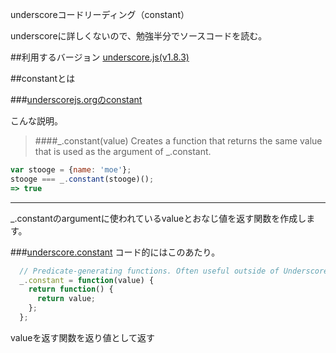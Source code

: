 underscoreコードリーディング（constant）

underscoreに詳しくないので、勉強半分でソースコードを読む。



##利用するバージョン
[underscore.js(v1.8.3)](https://github.com/jashkenas/underscore/tree/1.8.3)


##constantとは


###[underscorejs.orgのconstant](http://underscorejs.org/#constant)

こんな説明。
>####_.constant(value) 
>Creates a function that returns the same value that is used as the argument of _.constant.



```javascript
var stooge = {name: 'moe'};
stooge === _.constant(stooge)();
=> true
```

------------- 
_.constantのargumentに使われているvalueとおなじ値を返す関数を作成します。

###[underscore.constant](https://github.com/jashkenas/underscore/blob/1.8.3/underscore.js#L1286)
コード的にはこのあたり。

```javascript
  // Predicate-generating functions. Often useful outside of Underscore.
  _.constant = function(value) {
    return function() {
      return value;
    };
  };

```

valueを返す関数を返り値として返す
